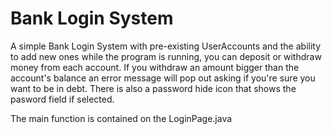 # Bank Login System
A simple Bank Login System with pre-existing UserAccounts and the ability to add new ones while the program is running, you can deposit or withdraw money from each account. If you withdraw an amount bigger than the account's balance an error message will pop out asking if you're sure you want to be in debt.
There is also a password hide icon that shows the pasword field if selected.

The main function is contained on the LoginPage.java
